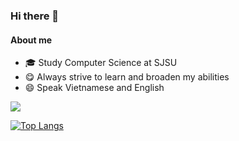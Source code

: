 ### Hi there 👋

#### About me
- 🎓 Study Computer Science at SJSU
- 😋 Always strive to learn and broaden my abilities
- 😄 Speak Vietnamese and English

<img src="https://github-readme-stats.vercel.app/api?username=nhienlam&&show_icons=true&theme=midnight-purple">

[![Top Langs](https://github-readme-stats.vercel.app/api/top-langs/?username=nhienlam&theme=midnight-purple)](https://github.com/nhienlam/github-readme-stats)
